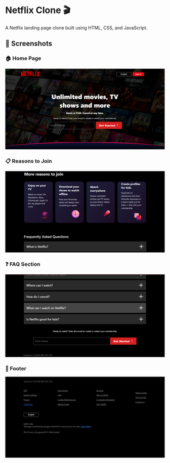 # Netflix Clone 🎬

A Netflix landing page clone built using HTML, CSS, and JavaScript.

## 📸 Screenshots

### 🏠 Home Page
![Home Page](assets/screenshots/screenshot1.png)

### 📋 Reasons to Join
![Reasons Page](assets/screenshots/screenshot2.png)

### ❓ FAQ Section
![FAQ Page](assets/screenshots/screenshot3.png)

### 📍 Footer
![Footer](assets/screenshots/screenshot4.png)
